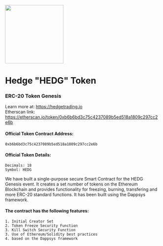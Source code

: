 <p>
<img src="https://hedgetrading.io/images/hedge-rublix.png" width="190px">
</p>

# Hedge "HEDG" Token
### ERC-20 Token Genesis
Learn more at: https://hedgetrading.io
<br>Etherscan link: https://etherscan.io/token/0xb6b6bd3c75c4237089b5ed518a1809c297cc2e6b

#### Official Token Contract Address:
````
0xb6b6bd3c75c4237089b5ed518a1809c297cc2e6b
````
#### Official Token Details:
````
Decimals: 18
Symbol: HEDG
````

We have built a single-purpose secure Smart Contract for the HEDG Genesis event. It creates a set number of tokens on the Ethereum Blockchain and provides functionality for freezing, burning, transfering and more ERC-20 standard functions. It has been built using the Dappsys framework.

#### The contract has the following features:
````
1. Initial Creator Set
2. Token Freeze Security Function
3. Kill Switch Security Function
3. Use of Ethereum/Solidity best practices
4. based on the Dappsys framework 
````
